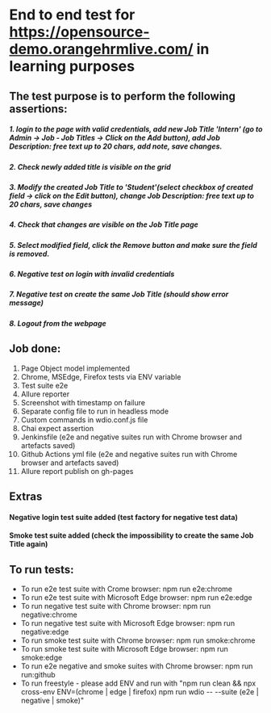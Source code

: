 # End to end test for https://opensource-demo.orangehrmlive.com/ in learning purposes

## The test purpose is to perform the following assertions:

##### 1. login to the page with valid credentials, add new Job Title 'Intern' (go to Admin -> Job - Job Titles -> Click on the Add button), add Job Description: free text up to 20 chars, add note, save changes.
##### 2. Check newly added title is visible on the grid
##### 3. Modify the created Job Title to 'Student'(select checkbox of created field -> click on the Edit button), change Job Description: free text up to 20 chars, save changes
##### 4. Check that changes are visible on the Job Title page
##### 5. Select modified field, click the Remove button and make sure the field is removed.
##### 6. Negative test on login with invalid credentials
##### 7. Negative test on create the same Job Title (should show error message)
##### 8. Logout from the webpage

## Job done:

1.  Page Object model implemented
2.  Chrome, MSEdge, Firefox tests via ENV variable
3.  Test suite e2e
4.  Allure reporter
5.  Screenshot with timestamp on failure
6.  Separate config file to run in headless mode
7.  Custom commands in wdio.conf.js file
8.  Chai expect assertion
9.  Jenkinsfile (e2e and negative suites run with Chrome browser and artefacts saved)
10. Github Actions yml file (e2e and negative suites run with Chrome browser and artefacts saved)
11. Allure report publish on gh-pages

## Extras
#### Negative login test suite added (test factory for negative test data)
#### Smoke test suite added (check the impossibility to create the same Job Title again)

## To run tests:

- To run e2e test suite with Crome browser: npm run e2e:chrome
- To run e2e test suite with Microsoft Edge browser: npm run e2e:edge
- To run negative test suite with Chrome browser: npm run negative:chrome
- To run negative test suite with Microsoft Edge browser: npm run negative:edge
- To run smoke test suite with Chrome browser: npm run smoke:chrome
- To run smoke test suite with Microsoft Edge browser: npm run smoke:edge
- To run e2e negative and smoke suites with Chrome browser: npm run run:github
- To run freestyle - please add ENV and run with "npm run clean && npx cross-env ENV=(chrome | edge | firefox) npm run wdio -- --suite (e2e | negative | smoke)"